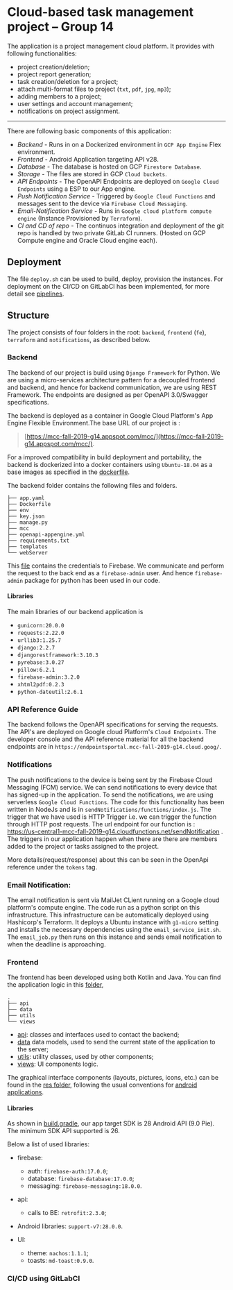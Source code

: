 # Cloud-based task management project – Group 14

The application is a project management cloud platform. It provides with following functionalities:

* project creation/deletion;
* project report generation;
* task creation/deletion for a project;
* attach multi-format files to project (`txt`, `pdf`, `jpg`, `mp3`);
* adding members to a project;
* user settings and account management;
* notifications on project assignment.

<!-- ============ might be missing something: =================== -->
 
<!--  * conversion of an image to a project -->
<!--  * project search -->
<!--  * admin/user project privileges -->
 

---

There are following basic components of this application:

- _Backend_ - Runs in on a Dockerized environment in `GCP App Engine` Flex environment.
- _Frontend_ - Android Application targeting API v28.
- _Database_ - The database is hosted on GCP `Firestore Database`.
- _Storage_ - The files are stored in GCP `Cloud buckets`.
- _API Endpoints_ - The OpenAPI Endpoints are deployed on `Google Cloud Endpoints` using a ESP to our App engine.
- _Push Notification Service_ - Triggered by `Google Cloud Functions` and messages sent to the device via `Firebase Cloud Messaging`.
- _Email-Notification Service_ - Runs in `Google cloud platform compute engine` (Instance Provisioned by `Terraform`).
- _CI and CD of repo_ - The continuos integration and deployment of the git repo is handled by two private GitLab CI runners. (Hosted on GCP Compute engine and Oracle Cloud engine each).

## Deployment 

The file `deploy.sh` can be used to build, deploy, provision the instances. For deployment on the CI/CD on GitLabCI has been implemented, for more detail see  [pipelines](https://version.aalto.fi/gitlab/CS-E4100/mcc-fall-2019-g14/pipelines). 


<!-- Add here be deployment instructions -->


## Structure

The project consists of four folders in the root: `backend`, `frontend` (`fe`), `terraform` and `notifications`, as described below. 

### Backend

The backend of our project is build using `Django Framework` for Python. We are using a micro-services architecture pattern for a decoupled frontend and backend, and hence for backend communication, we are using REST Framework. The endpoints are designed as per OpenAPI 3.0/Swagger specifications.

The backend is deployed as a container in Google Cloud Platform's App Engine Flexible Environment.The base URL of our project is : 
> [https://mcc-fall-2019-g14.appspot.com/mcc/](https://mcc-fall-2019-g14.appspot.com/mcc/).

For a improved compatibility in build deployment and portability, the backend is dockerized into a docker containers using `Ubuntu-18.04` as a base images as specified in the [dockerfile](./backend/Dockerfile). 



The backend folder contains the following files and folders.

```
├── app.yaml
├── Dockerfile
├── env
├── key.json
├── manage.py
├── mcc
├── openapi-appengine.yml
├── requirements.txt
├── templates
└── webServer
```

This [file](backend/key.json) contains the credentials to Firebase. We communicate and perform the request to the back end as a `firebase-admin` user. And hence `firebase-admin` package for python has been used in our code.


<!-- Add libraries -->
#### Libraries 
The main libraries of our backend application is 
* `gunicorn:20.0.0`
* `requests:2.22.0`
* `urllib3:1.25.7` 
* `django:2.2.7`
* `djangorestframework:3.10.3`
* `pyrebase:3.0.27`
* `pillow:6.2.1`
* `firebase-admin:3.2.0`
* `xhtml2pdf:0.2.3`
* `python-dateutil:2.6.1`

<!-- ================================================  -->

### API Reference Guide 

The backend follows the OpenAPI specifications for serving the requests. The API's are deployed on Google cloud Platform's `Cloud Endpoints`. The developer console and the API reference material for all the backend endpoints are in `https://endpointsportal.mcc-fall-2019-g14.cloud.goog/`. 

### Notifications

The push notifications to the device is being sent by the Firebase Cloud Messaging (FCM) service. We can send notifications to every device that has signed-up in the application. 
To send the notifications, we are using serverless `Google Cloud Functions`. The code for this functionality has been written in NodeJs and is in `sendNotifications/functions/index.js`. The trigger that we have used is HTTP Trigger i.e. we can trigger the function through HTTP post requests. The url endpoint for our function is : https://us-central1-mcc-fall-2019-g14.cloudfunctions.net/sendNotification . The triggers in our application happen when there are there are members added to the project or tasks assigned to the project.

More details(request/response) about this can be seen in the OpenApi reference under the `tokens` tag.

### Email Notification:
The email notification is sent via MailJet CLient running on a Google cloud platform's compute engine. The code run as a python script on this infrastructure. This infrastructure can be automatically deployed using Hashicorp's Terraform. It deploys a Ubuntu instance with `g1-micro` setting and installs the necessary dependencies using the `email_service_init.sh`.
The `email_job.py` then runs on this instance and sends email notification to when the deadline is approaching.


### Frontend

The frontend has been developed using both Kotlin and Java. You can find the application logic in this [folder](fe/app/src/main/java/mcc/group14/apiclientapp), 

```
.
├── api
├── data
├── utils
└── views
```

* [api](./fe/app/src/main/java/mcc/group14/apiclientapp/api):  classes and interfaces used to contact the backend;
* [data](./fe/app/src/main/java/mcc/group14/apiclientapp/data) data models, used to send the current state of the application to the server;
* [utils](./fe/app/src/main/java/mcc/group14/apiclientapp/utils): utility classes, used by other components;
* [views](./fe/app/src/main/java/mcc/group14/apiclientapp/views): UI components logic.

The graphical interface components (layouts, pictures, icons, etc.) can be found in the [res folder](./fe/app/src/main/res), following the usual conventions for [android applications](https://developer.android.com/studio/projects).

#### Libraries

As shown in [build.gradle](fe/app/build.gradle), our app target SDK is 28 Android API (9.0 Pie). The minimum SDK API supported is 26. 

Below a list of used libraries:

* firebase:
	* auth: `firebase-auth:17.0.0`;
	* database: `firebase-database:17.0.0`;
	* messaging: `firebase-messaging:18.0.0`.

* api:
	* calls to BE: `retrofit:2.3.0`;

<!-- ================ Kibria which picasso version??? ================ -->
  
<!-- 	  * picasso: `picasso:<version>`  -->

* Android libraries: `support-v7:28.0.0`.

* UI:
	* theme: `nachos:1.1.1`;
	* toasts: `md-toast:0.9.0`.

### CI/CD using GitLabCI